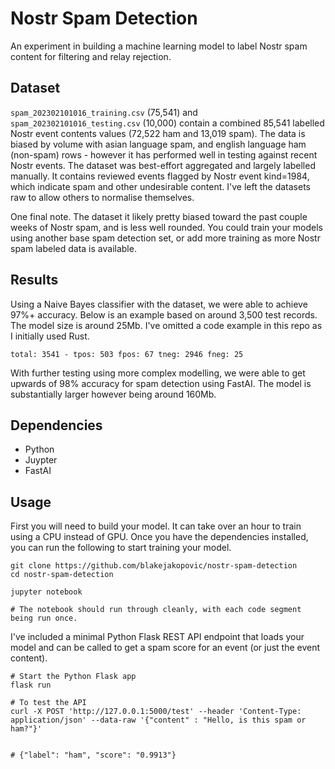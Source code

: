 # Nostr Spam Detection

An experiment in building a machine learning model to label Nostr spam content for filtering and relay rejection.

## Dataset
`spam_202302101016_training.csv` (75,541) and `spam_202302101016_testing.csv` (10,000) contain a combined 85,541 labelled Nostr event contents values (72,522 ham and 13,019 spam). The data is biased by volume with asian language spam, and english language ham (non-spam) rows - however it has performed well in testing against recent Nostr events. The dataset was best-effort aggregated and largely labelled manually. It contains reviewed events flagged by Nostr event kind=1984, which indicate spam and other undesirable content. I've left the datasets raw to allow others to normalise themselves.

One final note. The dataset it likely pretty biased toward the past couple weeks of Nostr spam, and is less well rounded. You could train your models using another base spam detection set, or add more training as more Nostr spam labeled data is available.

## Results

Using a Naive Bayes classifier with the dataset, we were able to achieve 97%+ accuracy. Below is an example based on around 3,500 test records. The model size is around 25Mb. I've omitted a code example in this repo as I initially used Rust.

```
total: 3541 - tpos: 503 fpos: 67 tneg: 2946 fneg: 25
```

With further testing using more complex modelling, we were able to get upwards of 98% accuracy for spam detection using FastAI. The model is substantially larger however being around 160Mb.

## Dependencies
* Python
* Juypter
* FastAI

## Usage

First you will need to build your model. It can take over an hour to train using a CPU instead of GPU. Once you have the dependencies installed, you can run the following to start training your model.

```
git clone https://github.com/blakejakopovic/nostr-spam-detection
cd nostr-spam-detection

jupyter notebook

# The notebook should run through cleanly, with each code segment being run once.

```

I've included a minimal Python Flask REST API endpoint that loads your model and can be called to get a spam score for an event (or just the event content).

```
# Start the Python Flask app
flask run

# To test the API
curl -X POST 'http://127.0.0.1:5000/test' --header 'Content-Type: application/json' --data-raw '{"content" : "Hello, is this spam or ham?"}'


# {"label": "ham", "score": "0.9913"}
```
